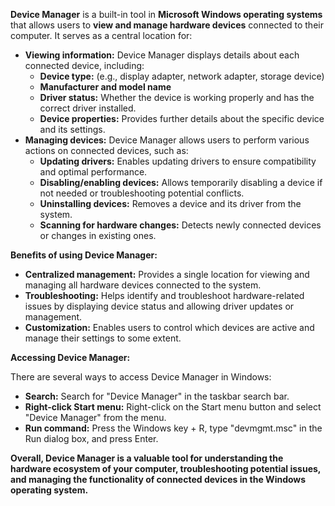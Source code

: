 **Device Manager** is a built-in tool in **Microsoft Windows operating systems** that allows users to **view and manage hardware devices** connected to their computer. It serves as a central location for:

- **Viewing information:** Device Manager displays details about each connected device, including:
    - **Device type:** (e.g., display adapter, network adapter, storage device)
    - **Manufacturer and model name**
    - **Driver status:** Whether the device is working properly and has the correct driver installed.
    - **Device properties:** Provides further details about the specific device and its settings.
- **Managing devices:** Device Manager allows users to perform various actions on connected devices, such as:
    - **Updating drivers:** Enables updating drivers to ensure compatibility and optimal performance.
    - **Disabling/enabling devices:** Allows temporarily disabling a device if not needed or troubleshooting potential conflicts.
    - **Uninstalling devices:** Removes a device and its driver from the system.
    - **Scanning for hardware changes:** Detects newly connected devices or changes in existing ones.

**Benefits of using Device Manager:**

- **Centralized management:** Provides a single location for viewing and managing all hardware devices connected to the system.
- **Troubleshooting:** Helps identify and troubleshoot hardware-related issues by displaying device status and allowing driver updates or management.
- **Customization:** Enables users to control which devices are active and manage their settings to some extent.

**Accessing Device Manager:**

There are several ways to access Device Manager in Windows:

- **Search:** Search for "Device Manager" in the taskbar search bar.
- **Right-click Start menu:** Right-click on the Start menu button and select "Device Manager" from the menu.
- **Run command:** Press the Windows key + R, type "devmgmt.msc" in the Run dialog box, and press Enter.

**Overall, Device Manager is a valuable tool for understanding the hardware ecosystem of your computer, troubleshooting potential issues, and managing the functionality of connected devices in the Windows operating system.**